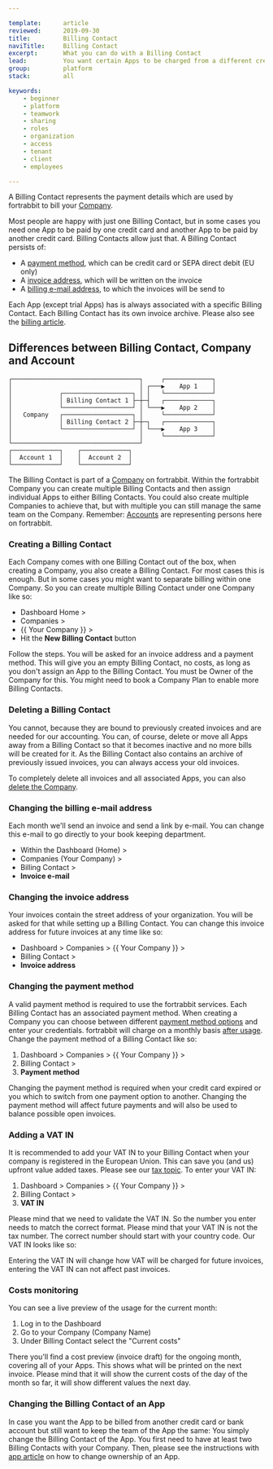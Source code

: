 ```yaml
---

template:      article
reviewed:      2019-09-30
title:         Billing Contact
naviTitle:     Billing Contact
excerpt:       What you can do with a Billing Contact
lead:          You want certain Apps to be charged from a different credit card while keeping team and access settings.
group:         platform
stack:         all

keywords:
    - beginner
    - platform
    - teamwork
    - sharing
    - roles
    - organization
    - access
    - tenant
    - client
    - employees

---
```


A Billing Contact represents the payment details which are used by fortrabbit to bill your [Company](/company).

Most people are happy with just one Billing Contact, but in some cases you need one App to be paid by one credit card and another App to be paid by another credit card. Billing Contacts allow just that. A Billing Contact persists of:

* A [payment method](#toc-changing-the-payment-method), which can be credit card or SEPA direct debit (EU only)
* A [invoice address](#toc-changing-the-invoice-address), which will be written on the invoice
* A [billing e-mail address](#toc-changing-the-billing-e-mail-address), to which the invoices will be send to

Each App (except trial Apps) has is always associated with a specific Billing Contact. Each Billing Contact has its own invoice archive. Please also see the [billing article](/billing).

## Differences between Billing Contact, Company and Account

```
┌───────────────────────────────────┐     ┌─────────────┐
│                                   │ ┌───▶    App 1    │
│             ┌───────────────────┐ │ │   └─────────────┘
│             │ Billing Contact 1 ├─┼─┤   ┌─────────────┐
│             └───────────────────┘ │ └───▶    App 2    │
│   Company   ┌───────────────────┐ │     └─────────────┘
│             │ Billing Contact 2 ├─┼─┐   ┌─────────────┐
│             └───────────────────┘ │ └───▶    App 3    │
│                                   │     └─────────────┘
└───────────────────────────────────┘  
┌─────────────┐    ┌─────────────┐     
│  Account 1  │    │  Account 2  │     
└─────────────┘    └─────────────┘     
```

The Billing Contact is part of a [Company](/company) on fortrabbit. Within the fortrabbit Company you can create multiple Billing Contacts and then assign individual Apps to either Billing Contacts. You could also create multiple Companies to achieve that, but with multiple you can still manage the same team on the Company. Remember: [Accounts](/account) are representing persons here on fortrabbit.

### Creating a Billing Contact

Each Company comes with one Billing Contact out of the box, when creating a Company, you also create a Billing Contact. For most cases this is enough. But in some cases you might want to separate billing within one Company. So you can create multiple Billing Contact under one Company like so:

* Dashboard Home >
* Companies >
* {{ Your Company }} >
* Hit the **New Billing Contact** button

Follow the steps. You will be asked for an invoice address and a payment method. This will give you an empty Billing Contact, no costs, as long as you don't assign an App to the Billing Contact. You must be Owner of the Company for this. You might need to book a Company Plan to enable more Billing Contacts.


### Deleting a Billing Contact

You cannot, because they are bound to previously created invoices and are needed for our accounting. You can, of course, delete or move all Apps away from a Billing Contact so that it becomes inactive and no more bills will be created for it. As the Billing Contact also contains an archive of previously issued invoices, you can always access your old invoices.

To completely delete all invoices and all associated Apps, you can also [delete the Company](/company#toc-deleting-a-company).

### Changing the billing e-mail address

Each month we'll send an invoice and send a link by e-mail. You can change this e-mail to go directly to your book keeping department.

* Within the Dashboard (Home) >
* Companies (Your Company) >
* Billing Contact >
* **Invoice e-mail**

### Changing the invoice address

Your invoices contain the street address of your organization. You will be asked for that while setting up a Billing Contact. You can change this invoice address for future invoices at any time like so:

* Dashboard > Companies > {{ Your Company }} >
* Billing Contact >
* **Invoice address**

### Changing the payment method

A valid payment method is required to use the fortrabbit services. Each Billing Contact has an associated payment method. When creating a Company you can choose between different [payment method options](/billing#toc-payment-methods) and enter your credentials. fortrabbit will charge on a monthly basis [after usage](/billing#toc-consumption-based-billing). Change the payment method of a Billing Contact like so:

1. Dashboard > Companies > {{ Your Company }} >
2. Billing Contact >
3. **Payment method**

Changing the payment method is required when your credit card expired or you which to switch from one payment option to another. Changing the payment method will affect future payments and will also be used to balance possible open invoices.

### Adding a VAT IN

It is recommended to add your VAT IN to your Billing Contact when your company is registered in the European Union. This can save you (and us) upfront value added taxes. Please see our [tax topic](/billing#toc-taxes). To enter your VAT IN:

1. Dashboard > Companies > {{ Your Company }} >
2. Billing Contact >
3. **VAT IN**

Please mind that we need to validate the VAT IN. So the number you enter needs to match the correct format. Please mind that your VAT IN is not the tax number. The correct number should start with your country code. Our VAT IN looks like so:

Entering the VAT IN will change how VAT will be charged for future invoices, entering the VAT IN can not affect past invoices.


### Costs monitoring

You can see a live preview of the usage for the current month: 

1. Log in to the Dashboard
2. Go to your Company (Company Name)
3. Under Billing Contact select the "Current costs"

There you'll find a cost preview (invoice draft) for the ongoing month, covering all of your Apps. This shows what will be printed on the next invoice. Please mind that it will show the current costs of the day of the month so far, it will show different values the next day.


### Changing the Billing Contact of an App

In case you want the App to be billed from another credit card or bank account but still want to keep the team of the App the same: You simply change the Billing Contact of the App. You first need to have at least two Billing Contacts with your Company. Then, please see the instructions with [app article](app#toc-changing-app-ownership) on how to change ownership of an App.
